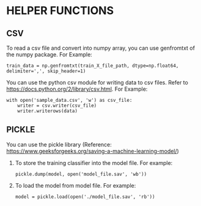 # HELPER FUNCTIONS
## CSV
To read a csv file and convert into numpy array, you can use genfromtxt of the numpy package.
For Example:
```
train_data = np.genfromtxt(train_X_file_path, dtype=np.float64, delimiter=',', skip_header=1)
```
You can use the python csv module for writing data to csv files.
Refer to https://docs.python.org/2/library/csv.html.
For Example:
```
with open('sample_data.csv', 'w') as csv_file:
	writer = csv.writer(csv_file)
    writer.writerows(data)
```
## PICKLE
You can use the pickle library (Reference: https://www.geeksforgeeks.org/saving-a-machine-learning-model/)
1. To store the training classifier into the model file.
For example:
	```
	pickle.dump(model, open('model_file.sav', 'wb'))
	```
2. To load the model from model file.
For example:
	```
	model = pickle.load(open('./model_file.sav', 'rb'))
	```